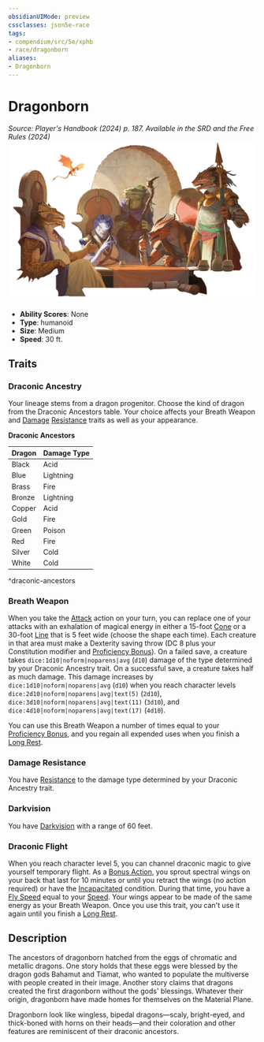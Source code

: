 ```yaml
---
obsidianUIMode: preview
cssclasses: json5e-race
tags:
- compendium/src/5e/xphb
- race/dragonborn
aliases:
- Dragonborn
---
```

# Dragonborn
*Source: Player's Handbook (2024) p. 187. Available in the <span title='Systems Reference Document (5.2)'>SRD</span> and the Free Rules (2024)*  
![](/3-Mechanics/CLI/races/img/dragonborn.webp#right)

- **Ability Scores**: None
- **Type**: humanoid
- **Size**: Medium
- **Speed**: 30 ft.

## Traits

### Draconic Ancestry

Your lineage stems from a dragon progenitor. Choose the kind of dragon from the Draconic Ancestors table. Your choice affects your Breath Weapon and [Damage](/3-Mechanics/CLI/variant-rules/damage-xphb.md) [Resistance](/3-Mechanics/CLI/variant-rules/resistance-xphb.md) traits as well as your appearance.

**Draconic Ancestors**

| Dragon | Damage Type |
|--------|-------------|
| Black | Acid |
| Blue | Lightning |
| Brass | Fire |
| Bronze | Lightning |
| Copper | Acid |
| Gold | Fire |
| Green | Poison |
| Red | Fire |
| Silver | Cold |
| White | Cold |
^draconic-ancestors

### Breath Weapon

When you take the [Attack](actions.md#Attack) action on your turn, you can replace one of your attacks with an exhalation of magical energy in either a 15-foot [Cone](/3-Mechanics/CLI/variant-rules/cone-area-of-effect-xphb.md) or a 30-foot [Line](/3-Mechanics/CLI/variant-rules/line-area-of-effect-xphb.md) that is 5 feet wide (choose the shape each time). Each creature in that area must make a Dexterity saving throw (DC 8 plus your Constitution modifier and [Proficiency Bonus](/3-Mechanics/CLI/variant-rules/proficiency-xphb.md)). On a failed save, a creature takes `dice:1d10|noform|noparens|avg` (`d10`) damage of the type determined by your Draconic Ancestry trait. On a successful save, a creature takes half as much damage. This damage increases by `dice:1d10|noform|noparens|avg` (`d10`) when you reach character levels `dice:2d10|noform|noparens|avg|text(5)` (`2d10`), `dice:3d10|noform|noparens|avg|text(11)` (`3d10`), and `dice:4d10|noform|noparens|avg|text(17)` (`4d10`).

You can use this Breath Weapon a number of times equal to your [Proficiency Bonus](/3-Mechanics/CLI/variant-rules/proficiency-xphb.md), and you regain all expended uses when you finish a [Long Rest](/3-Mechanics/CLI/variant-rules/long-rest-xphb.md).

### Damage Resistance

You have [Resistance](/3-Mechanics/CLI/variant-rules/resistance-xphb.md) to the damage type determined by your Draconic Ancestry trait.

### Darkvision

You have [Darkvision](senses.md#Darkvision) with a range of 60 feet.

### Draconic Flight

When you reach character level 5, you can channel draconic magic to give yourself temporary flight. As a [Bonus Action](/3-Mechanics/CLI/variant-rules/bonus-action-xphb.md), you sprout spectral wings on your back that last for 10 minutes or until you retract the wings (no action required) or have the [Incapacitated](conditions.md#Incapacitated) condition. During that time, you have a [Fly Speed](/3-Mechanics/CLI/variant-rules/fly-speed-xphb.md) equal to your [Speed](/3-Mechanics/CLI/variant-rules/speed-xphb.md). Your wings appear to be made of the same energy as your Breath Weapon. Once you use this trait, you can't use it again until you finish a [Long Rest](/3-Mechanics/CLI/variant-rules/long-rest-xphb.md).

## Description

The ancestors of dragonborn hatched from the eggs of chromatic and metallic dragons. One story holds that these eggs were blessed by the dragon gods Bahamut and Tiamat, who wanted to populate the multiverse with people created in their image. Another story claims that dragons created the first dragonborn without the gods' blessings. Whatever their origin, dragonborn have made homes for themselves on the Material Plane.

Dragonborn look like wingless, bipedal dragons—scaly, bright-eyed, and thick-boned with horns on their heads—and their coloration and other features are reminiscent of their draconic ancestors.